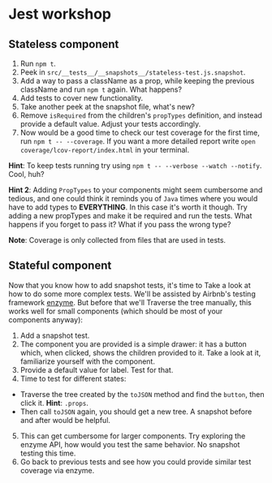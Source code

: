# Jest workshop

## Stateless component

1. Run `npm t`.
2. Peek in `src/__tests__/__snapshots__/stateless-test.js.snapshot`.
3. Add a way to pass a className as a prop, while keeping the previous
className and run `npm t` again. What happens?
4. Add tests to cover new functionality.
5. Take another peek at the snapshot file, what's new?
6. Remove `isRequired` from the children's `propTypes`  definition, and
instead provide a default value. Adjust your tests accordingly.
7. Now would be a good time to check our test coverage for the first time,
run `npm t -- --coverage`. If you want a more detailed report write
`open coverage/lcov-report/index.html` in your terminal.

**Hint**: To keep tests running try using `npm t -- --verbose --watch
--notify`. Cool, huh?

**Hint 2**: Adding `PropTypes` to your components might seem cumbersome
and tedious, and one could think it reminds you of `Java` times where you
would have to add types to **EVERYTHING**. In this case it's worth it
though. Try adding a new propTypes and make it be required and run the
tests. What happens if you forget to pass it? What if you pass the wrong
type?

**Note**: Coverage is only collected from files that are used in tests.

## Stateful component

Now that you know how to add snapshot tests, it's time to Take a look at
how to do some more complex tests. We'll be assisted by Airbnb's testing
framework [enzyme](https://git.io/vXbiD). But before that we'll Traverse
the tree manually, this works well for small components (which should be
most of your components anyway):

1. Add a snapshot test.
2. The component you are provided is a simple drawer: it has a button which,
when clicked, shows the children provided to it. Take a look at it,
familiarize yourself with the component.
3. Provide a default value for label. Test for that.
4. Time to test for different states:
  * Traverse the tree created by the `toJSON` method and find the `button`,
then click it. **Hint**: `.props`.
  * Then call `toJSON` again, you should
get a new tree. A snapshot before and after would be helpful.
5. This can get cumbersome for larger components. Try exploring the enzyme
API, how would you test the same behavior. No snapshot testing this time.
6. Go back to previous tests and see how you could provide similar test
coverage via enzyme.


